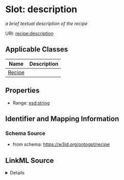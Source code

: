 # Slot: description
_a brief textual description of the recipe_


URI: [recipe:description](http://w3id.org/ontogpt/recipe/description)



<!-- no inheritance hierarchy -->




## Applicable Classes

| Name | Description |
| --- | --- |
[Recipe](Recipe.md) | 






## Properties

* Range: [xsd:string](xsd:string)







## Identifier and Mapping Information







### Schema Source


* from schema: https://w3id.org/ontogpt/recipe




## LinkML Source

<details>
```yaml
name: description
description: a brief textual description of the recipe
from_schema: https://w3id.org/ontogpt/recipe
rank: 1000
alias: description
owner: Recipe
domain_of:
- Recipe
range: string

```
</details>